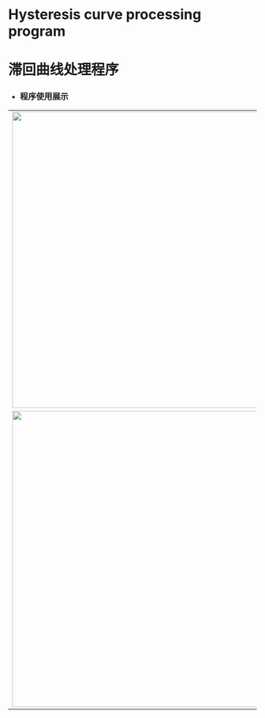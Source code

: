 # Hysteresis curve processing program
# 滞回曲线处理程序

* ### 程序使用展示 ###
<table align="center" border="0" style="border-collapse: collapse;">
  <tr>
    <td><img width="600px" src="https://user-images.githubusercontent.com/98397090/224472834-9d5216be-9d3d-4189-9202-943a65c0b7e0.gif"/></td>
  </tr>
  <tr>
    <td><img width="600px" src="https://user-images.githubusercontent.com/98397090/224472837-3cd0aeba-c583-4135-b821-658972dfb152.gif"/></td>
  </tr>
</table>
